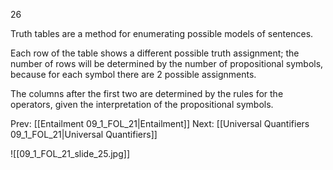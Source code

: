 ﻿26

Truth tables are a method for enumerating possible models of sentences.

Each row of the table shows a different possible truth assignment; the number of rows will be determined by the number of propositional symbols, because for each symbol there are 2 possible assignments.

The columns after the first two are determined by the rules for the operators, given the interpretation of the propositional symbols.

Prev: [[Entailment 09_1_FOL_21|Entailment]]
Next: [[Universal Quantifiers 09_1_FOL_21|Universal Quantifiers]]

![[09_1_FOL_21_slide_25.jpg]]
